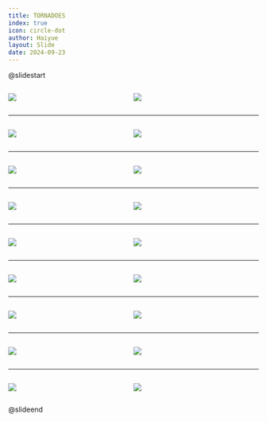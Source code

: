 ```yaml
---
title: TORNADOES
index: true
icon: circle-dot
author: Haiyue
layout: Slide
date: 2024-09-23
---
```

 
@slidestart

<div style="display:flex">
<div style="flex:1">

![](/reading/english/Level-P/TORNADOES/001.webp)
</div>
<div style="flex:1">

![](/reading/english/Level-P/TORNADOES/002.webp)
</div>
</div>

---

<div style="display:flex">
<div style="flex:1">

![](/reading/english/Level-P/TORNADOES/003.webp)
</div>
<div style="flex:1">

![](/reading/english/Level-P/TORNADOES/004.webp)
</div>
</div>

---

<div style="display:flex">
<div style="flex:1">

![](/reading/english/Level-P/TORNADOES/005.webp)
</div>
<div style="flex:1">

![](/reading/english/Level-P/TORNADOES/006.webp)
</div>
</div>

---

<div style="display:flex">
<div style="flex:1">

![](/reading/english/Level-P/TORNADOES/007.webp)
</div>
<div style="flex:1">

![](/reading/english/Level-P/TORNADOES/008.webp)
</div>
</div>

---

<div style="display:flex">
<div style="flex:1">

![](/reading/english/Level-P/TORNADOES/009.webp)
</div>
<div style="flex:1">

![](/reading/english/Level-P/TORNADOES/010.webp)
</div>
</div>

---

<div style="display:flex">
<div style="flex:1">

![](/reading/english/Level-P/TORNADOES/011.webp)
</div>
<div style="flex:1">

![](/reading/english/Level-P/TORNADOES/012.webp)
</div>
</div>

---

<div style="display:flex">
<div style="flex:1">

![](/reading/english/Level-P/TORNADOES/013.webp)
</div>
<div style="flex:1">

![](/reading/english/Level-P/TORNADOES/014.webp)
</div>
</div>

---

<div style="display:flex">
<div style="flex:1">

![](/reading/english/Level-P/TORNADOES/015.webp)
</div>
<div style="flex:1">

![](/reading/english/Level-P/TORNADOES/016.webp)
</div>
</div>

---

<div style="display:flex">
<div style="flex:1">

![](/reading/english/Level-P/TORNADOES/017.webp)
</div>
<div style="flex:1">

![](/reading/english/Level-P/TORNADOES/018.webp)
</div>
</div>

@slideend